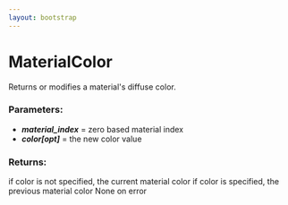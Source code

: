 ```yaml
---
layout: bootstrap
---
```


# MaterialColor

Returns or modifies a material's diffuse color.
        

### Parameters:

- ***material_index*** = zero based material index
- ***color[opt]*** = the new color value
        

### Returns:


if color is not specified, the current material color
if color is specified, the previous material color
None on error
        
